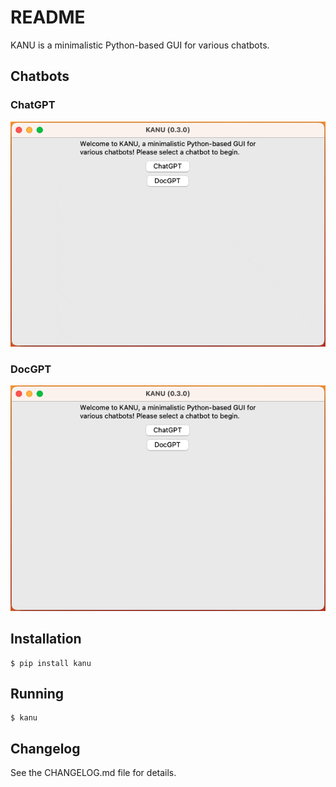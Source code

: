 # README

KANU is a minimalistic Python-based GUI for various chatbots.

## Chatbots

### ChatGPT

![Alt Text](./images/chatgpt.gif)

### DocGPT

![Alt Text](./images/docgpt.gif)

## Installation

```
$ pip install kanu
```

## Running

```
$ kanu
```

## Changelog

See the CHANGELOG.md file for details.